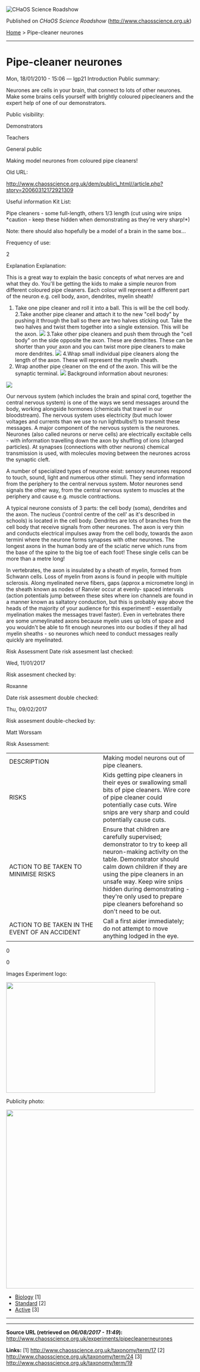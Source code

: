 <img src="http://www.chaosscience.org.uk/sites/default/files/garland_logo.png" alt="CHaOS Science Roadshow" id="logo" class="print-logo" />

Published on *CHaOS Science Roadshow* (<http://www.chaosscience.org.uk>)

[Home](http://www.chaosscience.org.uk/) &gt; Pipe-cleaner neurones

------------------------------------------------------------------------

Pipe-cleaner neurones
=====================

<span class="submitted">Mon, 18/01/2010 - 15:06 — lgp21</span>
Introduction
Public summary: 

Neurones are cells in your brain, that connect to lots of other neurones. Make some brains cells yourself with brightly coloured pipecleaners and the expert help of one of our demonstrators.

Public visibility: 

Demonstrators

Teachers

General public

Making model neurones from coloured pipe cleaners!

Old URL: 

http://www.chaosscience.org.uk/dem/public\_html//article.php?story=20060312172921309

Useful information
Kit List: 

Pipe cleaners - some full-length, others 1/3 length (cut using wire snips \*caution - keep these hidden when demonstrating as they're very sharp!\*)

Note: there should also hopefully be a model of a brain in the same box...

Frequency of use: 

2

Explanation
Explanation: 

This is a great way to explain the basic concepts of what nerves are and what they do. You'll be getting the kids to make a simple neuron from different coloured pipe cleaners. Each colour will represent a different part of the neuron e.g. cell body, axon, dendrites, myelin sheath!

1. Take one pipe cleaner and roll it into a ball. This is will be the cell body.
2.Take another pipe cleaner and attach it to the new "cell body" by pushing it through the ball so there are two halves sticking out. Take the two halves and twist them together into a single extension. This will be the axon.
![](http://www.chaosscience.org.uk/sites/default/files/neurone2.gif)
3.Take other pipe cleaners and push them through the "cell body" on the side opposite the axon. These are dendrites. These can be shorter than your axon and you can twist more pipe cleaners to make more dendrites.
![](http://www.chaosscience.org.uk/sites/default/files/neurone3.gif)
4.Wrap small individual pipe cleaners along the length of the axon. These will represent the myelin sheath.
5. Wrap another pipe cleaner on the end of the axon. This will be the synaptic terminal.
![](http://www.chaosscience.org.uk/sites/default/files/neurone4.gif)
Background information about neurones:

![](http://www.chaosscience.org.uk/sites/default/files/neurone1.gif)

Our nervous system (which includes the brain and spinal cord, together the central nervous system) is one of the ways we send messages around the body, working alongside hormones (chemicals that travel in our bloodstream). The nervous system uses electricity (but much lower voltages and currents than we use to run lightbulbs!!) to transmit these messages. A major component of the nervous system is the neurones. Neurones (also called neurons or nerve cells) are electrically excitable cells - with information travelling down the axon by shuffling of ions (charged particles). At synapses (connections with other neurons) chemical transmission is used, with molecules moving between the neurones across the synaptic cleft.

A number of specialized types of neurone exist: sensory neurones respond to touch, sound, light and numerous other stimuli. They send information from the periphery to the central nervous system. Motor neurones send signals the other way, from the central nervous system to muscles at the periphery and cause e.g. muscle contractions.

A typical neurone consists of 3 parts: the cell body (soma), dendrites and the axon. The nucleus ('control centre of the cell' as it's described in schools) is located in the cell body. Dendrites are lots of branches from the cell body that receive signals from other neurones. The axon is very thin and conducts electrical impulses away from the cell body, towards the axon termini where the neurone forms synapses with other neurones. The longest axons in the human body are of the sciatic nerve which runs from the base of the spine to the big toe of each foot! These single cells can be more than a metre long!

In vertebrates, the axon is insulated by a sheath of myelin, formed from Schwann cells. Loss of myelin from axons is found in people with multiple sclerosis. Along myelinated nerve fibers, gaps (approx a micrometre long) in the sheath known as nodes of Ranvier occur at evenly-
spaced intervals (action potentials jump between these sites where ion channels are found in a manner known as saltatory conduction, but this is probably way above the heads of the majority of your audience for this experiment! - essentially myelination makes the messages travel faster). Even in vertebrates there are some unmeylinated axons because myelin uses up lots of space and you wouldn't be able to fit enough neurones into our bodies if they all had myelin sheaths - so neurones which need to conduct messages really quickly are myelinated.

Risk Assessment
Date risk assesment last checked: 

<span class="date-display-single">Wed, 11/01/2017</span>

Risk assesment checked by: 

Roxanne

Date risk assesment double checked: 

<span class="date-display-single">Thu, 09/02/2017</span>

Risk assesment double-checked by: 

Matt Worssam

Risk Assessment: 

<table>
<colgroup>
<col width="50%" />
<col width="50%" />
</colgroup>
<tbody>
<tr class="odd">
<td>DESCRIPTION</td>
<td>Making model neurons out of pipe cleaners.</td>
</tr>
<tr class="even">
<td>RISKS</td>
<td>Kids getting pipe cleaners in their eyes or swallowing small bits of pipe cleaners. Wire core of pipe cleaner could potentially case cuts.
Wire snips are very sharp and could potentially cause cuts.</td>
</tr>
<tr class="odd">
<td>ACTION TO BE TAKEN TO MINIMISE RISKS</td>
<td>Ensure that children are carefully supervised; demonstrator to try to keep all neuron-making activity on the table. Demonstrator should calm down children if they are using the pipe cleaners in an unsafe way.
Keep wire snips hidden during demonstrating - they're only used to prepare pipe cleaners beforehand so don't need to be out.</td>
</tr>
<tr class="even">
<td>ACTION TO BE TAKEN IN THE EVENT OF AN ACCIDENT</td>
<td>Call a first aider immediately; do not attempt to move anything lodged in the eye.</td>
</tr>
</tbody>
</table>

0

0

Images
Experiment logo: 

<img src="http://www.chaosscience.org.uk/sites/default/files/exptimages/logos/neurone.jpg?1327416648" class="imagefield imagefield-field_experiment_logo" width="400" height="297" />

Publicity photo: 

<img src="http://www.chaosscience.org.uk/sites/default/files/exptimages/publicity/pipe_cleaner_neurones_0.JPG?1325964607" class="imagefield imagefield-field_experiment_publicity" width="640" height="480" />

-   [Biology](http://www.chaosscience.org.uk/taxonomy/term/17) <span class="print-footnote">\[1\]</span>
-   [Standard](http://www.chaosscience.org.uk/taxonomy/term/24 "A standard CHaOS experiment, useable for all hands-on events.") <span class="print-footnote">\[2\]</span>
-   [Active](http://www.chaosscience.org.uk/taxonomy/term/19 "Experiment has working equipment at the time of last update, and is available for events.") <span class="print-footnote">\[3\]</span>

****

------------------------------------------------------------------------

**Source URL (retrieved on *06/08/2017 - 11:49*):** <http://www.chaosscience.org.uk/experiments/pipecleanerneurones>

**Links:**
\[1\] http://www.chaosscience.org.uk/taxonomy/term/17
\[2\] http://www.chaosscience.org.uk/taxonomy/term/24
\[3\] http://www.chaosscience.org.uk/taxonomy/term/19

